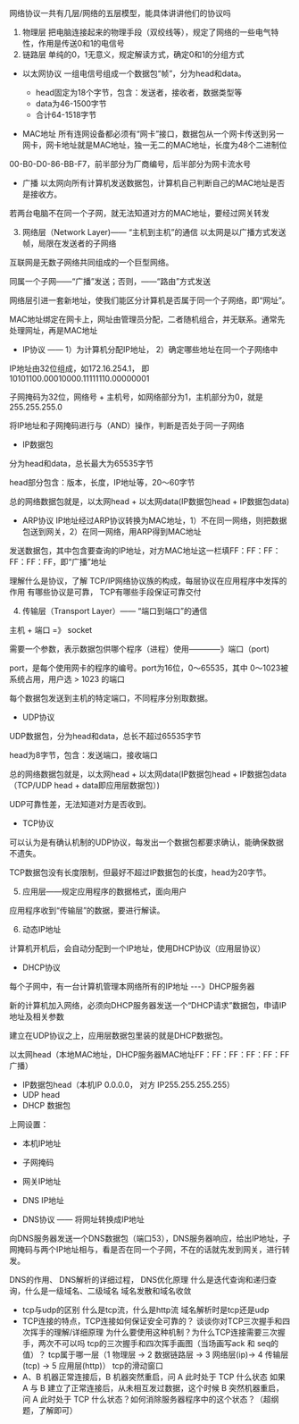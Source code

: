 网络协议一共有几层/网络的五层模型，能具体讲讲他们的协议吗
1. 物理层
把电脑连接起来的物理手段（双绞线等），规定了网络的一些电气特性，作用是传送0和1的电信号
2. 链路层
单纯的0，1无意义，规定解读方式，确定0和1的分组方式
- 以太网协议
一组电信号组成一个数据包“帧”，分为head和data。
  - head固定为18个字节，包含：发送者，接收者，数据类型等
  - data为46-1500字节
  - 合计64-1518字节

- MAC地址
所有连网设备都必须有“网卡”接口，数据包从一个网卡传送到另一网卡，网卡地址就是MAC地址，独一无二的MAC地址，长度为48个二进制位

00-B0-D0-86-BB-F7，前半部分为厂商编号，后半部分为网卡流水号

- 广播
以太网向所有计算机发送数据包，计算机自己判断自己的MAC地址是否是接收方。

若两台电脑不在同一个子网，就无法知道对方的MAC地址，要经过网关转发

3. 网络层（Network Layer)—— “主机到主机”的通信
以太网是以广播方式发送帧，局限在发送者的子网络

互联网是无数子网络共同组成的一个巨型网络。

同属一个子网——“广播”发送；否则，——“路由”方式发送

网络层引进一套新地址，使我们能区分计算机是否属于同一个子网络，即“网址”。

MAC地址绑定在网卡上，网址由管理员分配，二者随机组合，并无联系。通常先处理网址，再是MAC地址

- IP协议 —— 1）为计算机分配IP地址， 2）确定哪些地址在同一个子网络中

IP地址由32位组成，如172.16.254.1， 即 10101100.00010000.11111110.00000001

子网掩码为32位，网络号 + 主机号，如网络部分为1，主机部分为0，就是255.255.255.0

将IP地址和子网掩码进行与（AND）操作，判断是否处于同一子网络

- IP数据包

分为head和data，总长最大为65535字节

head部分包含：版本，长度，IP地址等，20～60字节

总的网络数据包就是，以太网head + 以太网data(IP数据包head + IP数据包data)

- ARP协议
IP地址经过ARP协议转换为MAC地址，1）不在同一网络，则把数据包送到网关，2）在同一网络，用ARP得到MAC地址

发送数据包，其中包含要查询的IP地址，对方MAC地址这一栏填FF：FF：FF：FF：FF：FF，即“广播”地址

理解什么是协议，了解 TCP/IP网络协议族的构成，每层协议在应用程序中发挥的作用
有哪些协议是可靠， TCP有哪些手段保证可靠交付

4. 传输层（Transport Layer）—— “端口到端口”的通信

主机 + 端口 =》 socket

需要一个参数，表示数据包供哪个程序（进程）使用————》端口（port)

port，是每个使用网卡的程序的编号。port为16位，0～65535，其中 0～1023被系统占用，用户选 > 1023 的端口

每个数据包发送到主机的特定端口，不同程序分别取数据。

- UDP协议

UDP数据包，分为head和data，总长不超过65535字节

head为8字节，包含：发送端口，接收端口

总的网络数据包就是，以太网head + 以太网data(IP数据包head + IP数据包data（TCP/UDP head + data即应用层数据包）)

UDP可靠性差，无法知道对方是否收到。

- TCP协议

可以认为是有确认机制的UDP协议，每发出一个数据包都要求确认，能确保数据不遗失。

TCP数据包没有长度限制，但最好不超过IP数据包的长度，head为20字节。

5. 应用层——规定应用程序的数据格式，面向用户

应用程序收到“传输层”的数据，要进行解读。

6. 动态IP地址

计算机开机后，会自动分配到一个IP地址，使用DHCP协议（应用层协议）

- DHCP协议

每个子网中，有一台计算机管理本网络所有的IP地址 ---》DHCP服务器

新的计算机加入网络，必须向DHCP服务器发送一个“DHCP请求”数据包，申请IP地址及相关参数

建立在UDP协议之上，应用层数据包里装的就是DHCP数据包。

以太网head（本地MAC地址，DHCP服务器MAC地址FF：FF：FF：FF：FF：FF广播）
 + IP数据包head（本机IP 0.0.0.0， 对方 IP255.255.255.255）
 + UDP head
 + DHCP 数据包

上网设置：
 - 本机IP地址
 - 子网掩码
 - 网关IP地址
 - DNS IP地址

- DNS协议 —— 将网址转换成IP地址

向DNS服务器发送一个DNS数据包（端口53），DNS服务器响应，给出IP地址，子网掩码与两个IP地址相与，看是否在同一个子网，不在的话就先发到网关，进行转发。

DNS的作用、 DNS解析的详细过程， DNS优化原理
什么是迭代查询和递归查询，什么是一级域名、二级域名
域名发散和域名收敛
- tcp与udp的区别
什么是tcp流，什么是http流
域名解析时是tcp还是udp
- TCP连接的特点，TCP连接如何保证安全可靠的？
  谈谈你对TCP三次握手和四次挥手的理解/详细原理
  为什么要使用这种机制？为什么TCP连接需要三次握手，两次不可以吗
  tcp的三次握手和四次挥手画图（当场画写ack 和 seq的值）？
  tcp属于哪一层（1 物理层 -> 2 数据链路层 -> 3 网络层(ip)-> 4 传输层(tcp) -> 5 应用层(http)）
  tcp的滑动窗口
- A、B 机器正常连接后，B 机器突然重启，问 A 此时处于 TCP 什么状态
如果A 与 B 建立了正常连接后，从未相互发过数据，这个时候 B 突然机器重启，问 A 此时处于 TCP 什么状态？如何消除服务器程序中的这个状态？（超纲题，了解即可）

